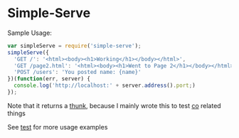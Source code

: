 Simple-Serve
===

Sample Usage:

```js
var simpleServe = require('simple-serve');
simpleServe({
  'GET /': '<html><body><h1>Working</h1></body></html>',
  'GET /page2.html': '<html><body><h1>Went to Page 2</h1></body></html>',
  'POST /users': 'You posted name: {name}'
})(function(err, server) {
  console.log('http://localhost:' + server.address().port;)
});
```

Note that it returns a [thunk](https://github.com/tj/node-thunkify), because I mainly wrote this to test [co](https://github.com/visionmedia/co) related things

See [test](test) for more usage examples
